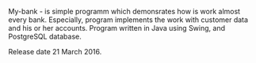 My-bank - is simple programm which demonsrates how is work almost every bank. Especially, program implements the work with customer data and his or her accounts.
Program written in Java using Swing, and PostgreSQL database.

Release date 21 March 2016.
